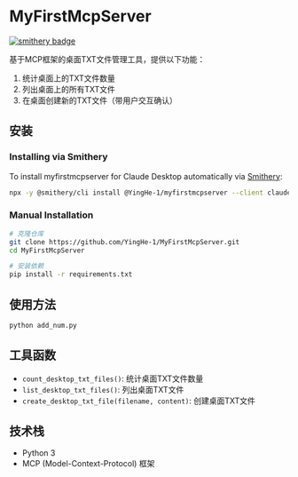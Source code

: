 # MyFirstMcpServer
[![smithery badge](https://smithery.ai/badge/@YingHe-1/myfirstmcpserver)](https://smithery.ai/server/@YingHe-1/myfirstmcpserver)

基于MCP框架的桌面TXT文件管理工具，提供以下功能：

1. 统计桌面上的TXT文件数量
2. 列出桌面上的所有TXT文件
3. 在桌面创建新的TXT文件（带用户交互确认）

## 安装

### Installing via Smithery

To install myfirstmcpserver for Claude Desktop automatically via [Smithery](https://smithery.ai/server/@YingHe-1/myfirstmcpserver):

```bash
npx -y @smithery/cli install @YingHe-1/myfirstmcpserver --client claude
```

### Manual Installation
```bash
# 克隆仓库
git clone https://github.com/YingHe-1/MyFirstMcpServer.git
cd MyFirstMcpServer

# 安装依赖
pip install -r requirements.txt
```

## 使用方法

```bash
python add_num.py
```

## 工具函数

- `count_desktop_txt_files()`: 统计桌面TXT文件数量
- `list_desktop_txt_files()`: 列出桌面TXT文件
- `create_desktop_txt_file(filename, content)`: 创建桌面TXT文件

## 技术栈

- Python 3
- MCP (Model-Context-Protocol) 框架
